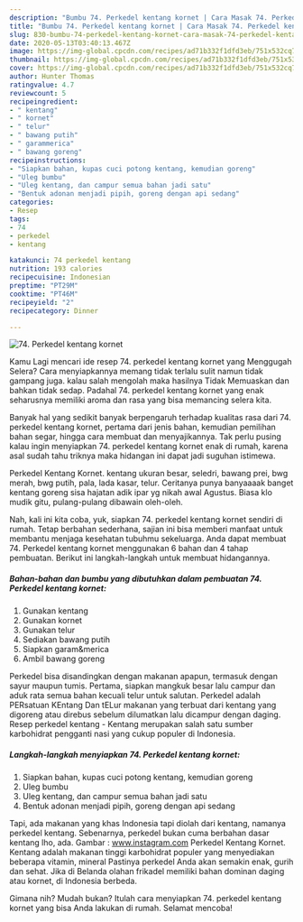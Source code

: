 ```yaml
---
description: "Bumbu 74. Perkedel kentang kornet | Cara Masak 74. Perkedel kentang kornet Yang Paling Enak"
title: "Bumbu 74. Perkedel kentang kornet | Cara Masak 74. Perkedel kentang kornet Yang Paling Enak"
slug: 830-bumbu-74-perkedel-kentang-kornet-cara-masak-74-perkedel-kentang-kornet-yang-paling-enak
date: 2020-05-13T03:40:13.467Z
image: https://img-global.cpcdn.com/recipes/ad71b332f1dfd3eb/751x532cq70/74-perkedel-kentang-kornet-foto-resep-utama.jpg
thumbnail: https://img-global.cpcdn.com/recipes/ad71b332f1dfd3eb/751x532cq70/74-perkedel-kentang-kornet-foto-resep-utama.jpg
cover: https://img-global.cpcdn.com/recipes/ad71b332f1dfd3eb/751x532cq70/74-perkedel-kentang-kornet-foto-resep-utama.jpg
author: Hunter Thomas
ratingvalue: 4.7
reviewcount: 5
recipeingredient:
- " kentang"
- " kornet"
- " telur"
- " bawang putih"
- " garammerica"
- " bawang goreng"
recipeinstructions:
- "Siapkan bahan, kupas cuci potong kentang, kemudian goreng"
- "Uleg bumbu"
- "Uleg kentang, dan campur semua bahan jadi satu"
- "Bentuk adonan menjadi pipih, goreng dengan api sedang"
categories:
- Resep
tags:
- 74
- perkedel
- kentang

katakunci: 74 perkedel kentang 
nutrition: 193 calories
recipecuisine: Indonesian
preptime: "PT29M"
cooktime: "PT46M"
recipeyield: "2"
recipecategory: Dinner

---
```



![74. Perkedel kentang kornet](https://img-global.cpcdn.com/recipes/ad71b332f1dfd3eb/751x532cq70/74-perkedel-kentang-kornet-foto-resep-utama.jpg)

Kamu Lagi mencari ide resep 74. perkedel kentang kornet yang Menggugah Selera? Cara menyiapkannya memang tidak terlalu sulit namun tidak gampang juga. kalau salah mengolah maka hasilnya Tidak Memuaskan dan bahkan tidak sedap. Padahal 74. perkedel kentang kornet yang enak seharusnya memiliki aroma dan rasa yang bisa memancing selera kita.

Banyak hal yang sedikit banyak berpengaruh terhadap kualitas rasa dari 74. perkedel kentang kornet, pertama dari jenis bahan, kemudian pemilihan bahan segar, hingga cara membuat dan menyajikannya. Tak perlu pusing kalau ingin menyiapkan 74. perkedel kentang kornet enak di rumah, karena asal sudah tahu triknya maka hidangan ini dapat jadi suguhan istimewa.

Perkedel Kentang Kornet. kentang ukuran besar, seledri, bawang prei, bwg merah, bwg putih, pala, lada kasar, telur. Ceritanya punya banyaaaak banget kentang goreng sisa hajatan adik ipar yg nikah awal Agustus. Biasa klo mudik gitu, pulang-pulang dibawain oleh-oleh.


Nah, kali ini kita coba, yuk, siapkan 74. perkedel kentang kornet sendiri di rumah. Tetap berbahan sederhana, sajian ini bisa memberi manfaat untuk membantu menjaga kesehatan tubuhmu sekeluarga. Anda dapat membuat 74. Perkedel kentang kornet menggunakan 6 bahan dan 4 tahap pembuatan. Berikut ini langkah-langkah untuk membuat hidangannya.

<!--inarticleads1-->

##### Bahan-bahan dan bumbu yang dibutuhkan dalam pembuatan 74. Perkedel kentang kornet:

1. Gunakan  kentang
1. Gunakan  kornet
1. Gunakan  telur
1. Sediakan  bawang putih
1. Siapkan  garam&amp;merica
1. Ambil  bawang goreng


Perkedel bisa disandingkan dengan makanan apapun, termasuk dengan sayur maupun tumis. Pertama, siapkan mangkuk besar lalu campur dan aduk rata semua bahan kecuali telur untuk salutan. Perkedel adalah PERsatuan KEntang Dan tELur makanan yang terbuat dari kentang yang digoreng atau direbus sebelum dilumatkan lalu dicampur dengan daging. Resep perkedel kentang - Kentang merupakan salah satu sumber karbohidrat pengganti nasi yang cukup populer di Indonesia. 

<!--inarticleads2-->

##### Langkah-langkah menyiapkan 74. Perkedel kentang kornet:

1. Siapkan bahan, kupas cuci potong kentang, kemudian goreng
1. Uleg bumbu
1. Uleg kentang, dan campur semua bahan jadi satu
1. Bentuk adonan menjadi pipih, goreng dengan api sedang


Tapi, ada makanan yang khas Indonesia tapi diolah dari kentang, namanya perkedel kentang. Sebenarnya, perkedel bukan cuma berbahan dasar kentang lho, ada. Gambar : www.instagram.com Perkedel Kentang Kornet. Kentang adalah makanan tinggi karbohidrat populer yang menyediakan beberapa vitamin, mineral Pastinya perkedel Anda akan semakin enak, gurih dan sehat. Jika di Belanda olahan frikadel memiliki bahan dominan daging atau kornet, di Indonesia berbeda. 

Gimana nih? Mudah bukan? Itulah cara menyiapkan 74. perkedel kentang kornet yang bisa Anda lakukan di rumah. Selamat mencoba!
